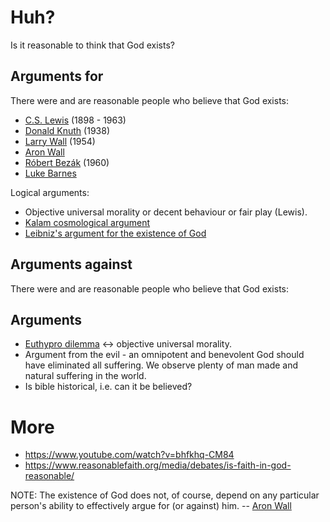 # Huh?

Is it reasonable to think that God exists?

## Arguments for

There were and are reasonable people who believe that God exists:

* [C.S. Lewis](https://en.wikipedia.org/wiki/C._S._Lewis) (1898 - 1963)
* [Donald Knuth](https://en.wikipedia.org/wiki/Donald_Knuth) (1938)
* [Larry Wall](https://en.wikipedia.org/wiki/Larry_Wall) (1954)
* [Aron Wall](http://www.wall.org/~aron/blog/bio/)
* [Róbert Bezák](https://en.wikipedia.org/wiki/R%C3%B3bert_Bez%C3%A1k) (1960)
* [Luke Barnes](https://www.closertotruth.com/contributor/luke-barnes/profile)

Logical arguments:

* Objective universal morality or decent behaviour or fair play (Lewis).
* [Kalam cosmological argument](https://en.wikipedia.org/wiki/Kalam_cosmological_argument)
* [Leibniz's argument for the existence of God](https://www.reasonablefaith.org/videos/interviews-panels/leibnizs-argument-for-the-existence-of-god-bobby-conway/)

## Arguments against

There were and are reasonable people who believe that God exists:

## Arguments

* [Euthypro dilemma](https://en.wikipedia.org/wiki/Euthyphro_dilemma) <-> objective universal morality.
* Argument from the evil - an omnipotent and benevolent God should have eliminated all suffering. We observe plenty of man made and natural suffering in the world.
* Is bible historical, i.e. can it be believed?

# More

* https://www.youtube.com/watch?v=bhfkhq-CM84
* https://www.reasonablefaith.org/media/debates/is-faith-in-god-reasonable/

NOTE: The existence of God does not, of course, depend on any particular person's ability to effectively argue for (or against) him. -- [Aron Wall](http://www.wall.org/~aron/blog/thoughts-on-the-carroll-craig-debate/)
